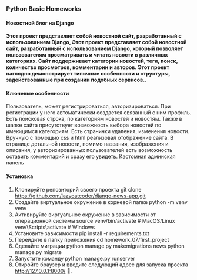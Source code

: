 ### Python Basic Homeworks 
####  Новостной блог на Django

**Этот проект представляет собой новостной сайт, разработанный с использованием Django,
Этот проект представляет собой новостной сайт, разработанный с использованием Django, 
который позволяет пользователям просматривать и читать новости в различных категориях. 
Сайт поддерживает категории новостей, теги, поиск, количество просмотров, комментарии и авторов.
Этот проект наглядно демонстрирует типичные особенности и структуры, задействованные при создании подобных сервисов..**
####  Ключевые особенности
Пользователь, может регистрироваться, авторизироваться. 
При регистрации у него автоматически создается связанный с ним профиль. Есть поисковая строка, по категориям новостей и новостям.
Также в шапке сайта присутствует возможность выбора новостей по имеющимся категориям.
Есть странички удаления, изменения новости.
Вручную с помощью css и html реализовал отображение сайта.
В странице детальной новости, помимо названия, изображения и описания,
у авторизированных пользователей есть возможность оставить комментарий и сразу его увидеть.
Кастомная админская панель
#### Установка
1. Клонируйте репозиторий своего проекта
git clone https://github.com/lazycatcoder/django-news-app.git
2. Создайте виртуальное окружение в корневой папке
python -m venv venv
3. Активируйте виртуальное окружение в зависимости от операционной системы
   source venv/bin/activate   # MacOS/Linux
   venv\Scripts\activate      # Windows
4. Установите зависимости
pip install -r requirements.txt
5. Перейдите в папку приложения
cd homework_07/first_project
6. Сделайте миграции
python manage.py makemigrations news
python manage.py migrate
7.  Запустите команду python manage.py runserver
8. Откройте браузер и введите следующий адрес для запуска проекта http://127.0.0.1:8000/ 🚀.



